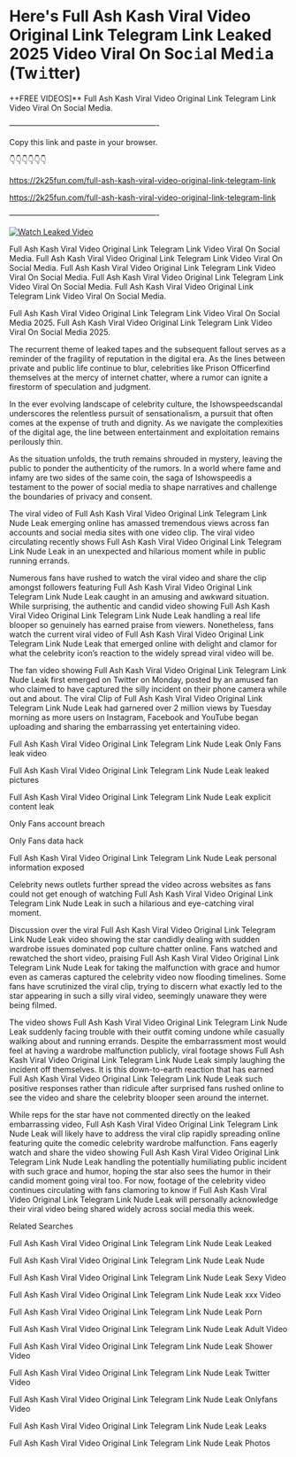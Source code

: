 # Here's Full Ash Kash Viral Video Original Link Telegram Link Leaked 2025 Video Viral On Soc𝚒al Med𝚒a (Tw𝚒tter)

++FREE VIDEOS]** Full Ash Kash Viral Video Original Link Telegram Link Video Viral On Social Media.

———————————————————-

Copy this link and paste in your browser.

👇👇👇👇👇👇

https://2k25fun.com/full-ash-kash-viral-video-original-link-telegram-link

https://2k25fun.com/full-ash-kash-viral-video-original-link-telegram-link

———————————————————-

[![Watch Leaked Video](https://miro.medium.com/v2/resize:fit:828/format:webp/1*cilzJN44JGOrTw9NJCrNHA.gif "Watch Leaked Video")](https://2k25fun.com/full-ash-kash-viral-video-original-link-telegram-link)

Full Ash Kash Viral Video Original Link Telegram Link Video Viral On Social Media. Full Ash Kash Viral Video Original Link Telegram Link Video Viral On Social Media. Full Ash Kash Viral Video Original Link Telegram Link Video Viral On Social Media. Full Ash Kash Viral Video Original Link Telegram Link Video Viral On Social Media. Full Ash Kash Viral Video Original Link Telegram Link Video Viral On Social Media.

Full Ash Kash Viral Video Original Link Telegram Link Video Viral On Social Media 2025. Full Ash Kash Viral Video Original Link Telegram Link Video Viral On Social Media 2025.

The recurrent theme of leaked tapes and the subsequent fallout serves as a reminder of the fragility of reputation in the digital era. As the lines between private and public life continue to blur, celebrities like Prison Officerfind themselves at the mercy of internet chatter, where a rumor can ignite a firestorm of speculation and judgment.

In the ever evolving landscape of celebrity culture, the Ishowspeedscandal underscores the relentless pursuit of sensationalism, a pursuit that often comes at the expense of truth and dignity. As we navigate the complexities of the digital age, the line between entertainment and exploitation remains perilously thin.

As the situation unfolds, the truth remains shrouded in mystery, leaving the public to ponder the authenticity of the rumors. In a world where fame and infamy are two sides of the same coin, the saga of Ishowspeedis a testament to the power of social media to shape narratives and challenge the boundaries of privacy and consent.

The viral video of Full Ash Kash Viral Video Original Link Telegram Link Nude Leak emerging online has amassed tremendous views across fan accounts and social media sites with one video clip. The viral video circulating recently shows Full Ash Kash Viral Video Original Link Telegram Link Nude Leak in an unexpected and hilarious moment while in public running errands.

Numerous fans have rushed to watch the viral video and share the clip amongst followers featuring Full Ash Kash Viral Video Original Link Telegram Link Nude Leak caught in an amusing and awkward situation. While surprising, the authentic and candid video showing Full Ash Kash Viral Video Original Link Telegram Link Nude Leak handling a real life blooper so genuinely has earned praise from viewers. Nonetheless, fans watch the current viral video of Full Ash Kash Viral Video Original Link Telegram Link Nude Leak that emerged online with delight and clamor for what the celebrity icon’s reaction to the widely spread viral video will be.

The fan video showing Full Ash Kash Viral Video Original Link Telegram Link Nude Leak first emerged on Twitter on Monday, posted by an amused fan who claimed to have captured the silly incident on their phone camera while out and about. The viral Clip of Full Ash Kash Viral Video Original Link Telegram Link Nude Leak had garnered over 2 million views by Tuesday morning as more users on Instagram, Facebook and YouTube began uploading and sharing the embarrassing yet entertaining video.

Full Ash Kash Viral Video Original Link Telegram Link Nude Leak Only Fans leak video

Full Ash Kash Viral Video Original Link Telegram Link Nude Leak leaked pictures

Full Ash Kash Viral Video Original Link Telegram Link Nude Leak explicit content leak

Only Fans account breach

Only Fans data hack

Full Ash Kash Viral Video Original Link Telegram Link Nude Leak personal information exposed

Celebrity news outlets further spread the video across websites as fans could not get enough of watching Full Ash Kash Viral Video Original Link Telegram Link Nude Leak in such a hilarious and eye-catching viral moment.

Discussion over the viral Full Ash Kash Viral Video Original Link Telegram Link Nude Leak video showing the star candidly dealing with sudden wardrobe issues dominated pop culture chatter online. Fans watched and rewatched the short video, praising Full Ash Kash Viral Video Original Link Telegram Link Nude Leak for taking the malfunction with grace and humor even as cameras captured the celebrity video now flooding timelines. Some fans have scrutinized the viral clip, trying to discern what exactly led to the star appearing in such a silly viral video, seemingly unaware they were being filmed.

The video shows Full Ash Kash Viral Video Original Link Telegram Link Nude Leak suddenly facing trouble with their outfit coming undone while casually walking about and running errands. Despite the embarrassment most would feel at having a wardrobe malfunction publicly, viral footage shows Full Ash Kash Viral Video Original Link Telegram Link Nude Leak simply laughing the incident off themselves. It is this down-to-earth reaction that has earned Full Ash Kash Viral Video Original Link Telegram Link Nude Leak such positive responses rather than ridicule after surprised fans rushed online to see the video and share the celebrity blooper seen around the internet.

While reps for the star have not commented directly on the leaked embarrassing video, Full Ash Kash Viral Video Original Link Telegram Link Nude Leak will likely have to address the viral clip rapidly spreading online featuring quite the comedic celebrity wardrobe malfunction. Fans eagerly watch and share the video showing Full Ash Kash Viral Video Original Link Telegram Link Nude Leak handling the potentially humiliating public incident with such grace and humor, hoping the star also sees the humor in their candid moment going viral too. For now, footage of the celebrity video continues circulating with fans clamoring to know if Full Ash Kash Viral Video Original Link Telegram Link Nude Leak will personally acknowledge their viral video being shared widely across social media this week.

Related Searches

Full Ash Kash Viral Video Original Link Telegram Link Nude Leak Leaked

Full Ash Kash Viral Video Original Link Telegram Link Nude Leak Nude

Full Ash Kash Viral Video Original Link Telegram Link Nude Leak Sexy Video

Full Ash Kash Viral Video Original Link Telegram Link Nude Leak xxx Video

Full Ash Kash Viral Video Original Link Telegram Link Nude Leak Porn

Full Ash Kash Viral Video Original Link Telegram Link Nude Leak Adult Video

Full Ash Kash Viral Video Original Link Telegram Link Nude Leak Shower Video

Full Ash Kash Viral Video Original Link Telegram Link Nude Leak Twitter Video

Full Ash Kash Viral Video Original Link Telegram Link Nude Leak Onlyfans Video

Full Ash Kash Viral Video Original Link Telegram Link Nude Leak Leaks

Full Ash Kash Viral Video Original Link Telegram Link Nude Leak Photos